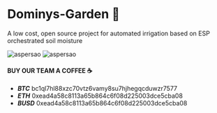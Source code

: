 ﻿# Dominys-Garden 🌿
 A low cost, open source project for automated irrigation based on ESP orchestrated soil moisture
 
 ![aspersao](https://blog.broto.com.br/wp-content/uploads/2022/03/irrigacao-por-aspersao.jpeg)
 ![aspersao]( https://www.cptcursospresenciais.com.br/blog/wp-content/uploads/2020/03/Tipos-de-irriga%C3%A7%C3%A3o-artigo.jpg)


####  BUY OUR TEAM A COFFEE ☕ 
 - ***BTC*** bc1ql7hl88xzc70vtz6vamy8su7hjhegqcduwzr7577
- ***ETH*** 0xead4a58c8113a65b864c6f08d225003dce5cba08
- ***BUSD*** 0xead4a58c8113a65b864c6f08d225003dce5cba08
